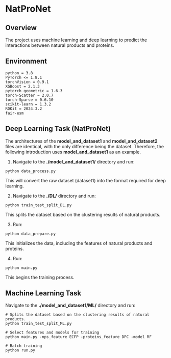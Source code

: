 # NatProNet

## Overview

The project uses machine learning and deep learning to predict the interactions between natural products and proteins.

## Environment

```shell
python = 3.8
PyTorch <= 1.8.1
torchVision = 0.9.1
XGBoost = 2.1.3
pytorch geometric = 1.6.3
torch-Scatter = 2.0.7
torch-Sparse = 0.6.10
scikit-learn = 1.3.2
RDKit = 2024.3.2
fair-esm
```

## Deep Learning Task (NatProNet)

The architectures of the **model_and_dataset1** and **model_and_dataset2** files are identical, with the only difference being the dataset. Therefore, the following introduction uses **model_and_dataset1** as an example.

1. Navigate to the **./model_and_dataset1/** directory and run:

```shell
python data_process.py
```

This will convert the raw dataset (dataset1) into the format required for deep learning.

2. Navigate to the **./DL/** directory and run:

```shell
python train_test_split_DL.py
```

This splits the dataset based on the clustering results of natural products.

3. Run:

```shell
python data_prepare.py
```

This initializes the data, including the features of natural products and proteins.

4. Run:

```shell
python main.py
```

This begins the training process.

## Machine Learning Task

Navigate to the **./model_and_dataset1/ML/** directory and run:

```shell
# Splits the dataset based on the clustering results of natural products.
python train_test_split_ML.py

# Select features and models for training
python main.py -nps_feature ECFP -proteins_feature DPC -model RF

# Batch training
python run.py
```



